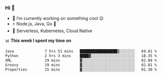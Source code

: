### Hi 👋

<!--
**nodejh/nodejh** is a ✨ _special_ ✨ repository because its `README.md` (this file) appears on your GitHub profile.

Here are some ideas to get you started:

- 🔭 I’m currently working on ...
- 🌱 I’m currently learning ...
- 👯 I’m looking to collaborate on ...
- 🤔 I’m looking for help with ...
- 💬 Ask me about ...
- 📫 How to reach me: ...
- 😄 Pronouns: ...
- ⚡ Fun fact: ...
-->

- 🔭 I’m currently working on something cool :wink:
- ⚡ Node.js, Java, Go :thought_balloon:
- 🤖 Serverless, Kubernetes, Cloud Native

📊 **This week I spent my time on**

<!--START_SECTION:waka-->

```txt
Java              7 hrs 51 mins   █████████████████▒░░░░░░░   69.81 %
Python            2 hrs 3 mins    ████▓░░░░░░░░░░░░░░░░░░░░   18.35 %
XML               19 mins         ▓░░░░░░░░░░░░░░░░░░░░░░░░   02.89 %
Groovy            19 mins         ▓░░░░░░░░░░░░░░░░░░░░░░░░   02.81 %
Properties        15 mins         ▓░░░░░░░░░░░░░░░░░░░░░░░░   02.30 %
```

<!--END_SECTION:waka-->


<!--
:traffic_light: **Visitors**

![visitors](https://visitor-badge.glitch.me/badge?page_id=nodejh.nodejh)
-->
